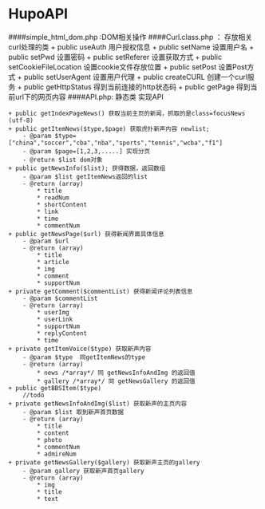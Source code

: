 HupoAPI
=======
####simple_html_dom.php :DOM相关操作
####Curl.class.php ： 存放相关curl处理的类
    + public useAuth 用户授权信息
    + public setName 设置用户名
    + public setPwd  设置密码
    + public setReferer 设置获取方式
    + public setCookieFileLocation 设置cookie文件存放位置
    + public setPost 设置Post方式
    + public setUserAgent 设置用户代理
    + public createCURL 创建一个curl服务
    + public getHttpStatus 得到当前连接的http状态码
    + public getPage 得到当前url下的网页内容
####API.php: 静态类 实现API

    + public getIndexPageNews() 获取当前主页的新闻，抓取的是class=focusNews (utf-8)
    + public getItemNews($type,$page) 获取虎扑新声内容 newlist;
	    - @param $type=["china","soccer","cba","nba","sports","tennis","wcba","f1"] 
	    - @param $page=[1,2,3,.....] 实现分页
	    - @return $list dom对象	
    + public getNewsInfo($list); 获得数据，返回数组 
	    - @param $list getItemNews返回的list
	    - @return (array)
		    * title
		    * readNum
		    * shortContent
		    * link
		    * time
		    * commentNum 	
	+ public getNewsPage($url) 获得新闻界面具体信息
		- @param $url
		- @return (array)
			* title
			* article
			* img
			* comment
			* supportNum
	+ private getComment($commentList) 获得新闻评论列表信息
		- @param $commentList
		- @return (array)
			* userImg
			* userLink
			* supportNum
			* replyContent
			* time
	+ private getItemVoice($type) 获取新声内容
		- @param $type  同getItemNews的type
		- @return (array)
			* news /*array*/ 同 getNewsInfoAndImg 的返回值
			* gallery /*array*/ 同 getNewsGallery 的返回值
	+ public getBBSItem($type) 				
		//todo
	+ private getNewsInfoAndImg($list) 获取新声的主页内容
		- @param $list 取到新声首页数据
		- @return (array)
			* title
			* content
			* photo
			* commentNum
			* admireNum
	+ private getNewsGallery($gallery) 获取新声主页的gallery
		- @param gallery 获取新声首页gallery
		- @return (array)
			* img
			* title
			* text
					